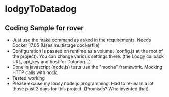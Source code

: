 # lodgyToDatadog

## Coding Sample for rover

- Just use the make command as asked in the requirements. Needs Docker 17.05 (Uses multistage dockerfile)
- Configuration is passed on runtime as a volume. (config.js at the root of the project). You can change various settings there. (the Lodgy callback URL, api_key and host for Datadog...)
- Done in javascript (node.js) tests use the "mocha" framework. Mocking HTTP calls with nock.
- Tested working
- Please excuse my lousy node.js programming. Had to re-learn a lot those past 3 days for this project. (Promises? Who invented that)